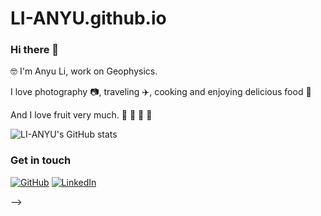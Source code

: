 # LI-ANYU.github.io
### Hi there 👋

 🤓 I'm Anyu Li, work on Geophysics.

 I love photography 📷, traveling ✈️, cooking and enjoying delicious food 🥘 
 
 And I love fruit very much. 🍎 🍓 🥭 🥝
 
 
 
 
 ![LI-ANYU's GitHub stats](https://github-readme-stats.vercel.app/api?username=LI-ANYU&show_icons=true&theme=tokyonight)




### Get in touch

[![GitHub](https://img.shields.io/badge/GitHub-grey?logo=github)](https://li-anyu.github.io/)
[![LinkedIn](https://img.shields.io/badge/LinkedIn-blue?logo=linkedin)](https://www.linkedin.com/in/anyu-li-a973a3225/)

-->
